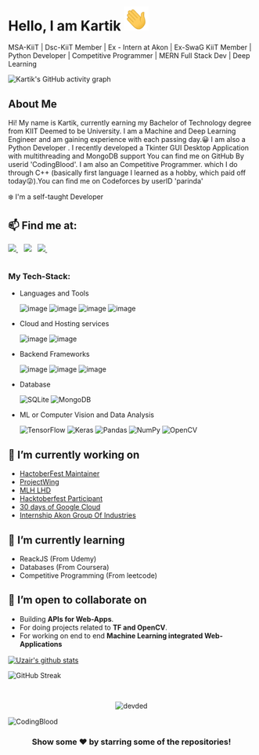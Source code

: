 # Hello, I am Kartik <img src="https://raw.githubusercontent.com/ABSphreak/ABSphreak/master/gifs/Hi.gif" width="50px">
MSA-KiiT | Dsc-KiiT Member | Ex - Intern at Akon | Ex-SwaG KiiT Member | Python Developer | Competitive Programmer | MERN Full Stack Dev | Deep Learning

![Kartik's GitHub activity graph](https://activity-graph.herokuapp.com/graph?username=CodingBlood&theme=react-dark&hide_border=true&area=true)



## About Me
Hi!
My name is Kartik, currently earning my Bachelor of Technology degree from KIIT Deemed to be University.
I am a Machine and Deep Learning Engineer and am gaining experience with each passing day.😀
I am also a Python Developer . I recently developed a Tkinter GUI Desktop Application with multithreading and MongoDB support
You can find me on GitHub By userid 'CodingBlood'. I am also an Competitive Programmer. which I do through C++ (basically first language I learned as a hobby, which paid off today😜).You can find me on Codeforces by userID 'parinda'

❄️ I'm a self-taught Developer
## 📫 Find me at:

<table>
  <tr>
    <a href="https://www.linkedin.com/in/kartik-agarwal-9a03911b6/">
    <img src="https://img.shields.io/badge/linkedin-%230077B5.svg?&style=for-the-badge&logo=linkedin&logoColor=white" />
  </a>&nbsp;&nbsp;
   <a href="mailto:kartik.agarwal.192.168@gmail.com"><img src="https://img.shields.io/badge/Gmail-D14836?style=for-the-badge&logo=gmail&logoColor=white"></a>&nbsp;&nbsp;
    <a href="https://codeforces.com/profile/parinda">
    <img src="https://img.shields.io/badge/-CodeForces-FFA116?style=for-the-badge&logo=Codeforces&logoColor=black" />        
  </a>&nbsp;&nbsp;
</table>

### My Tech-Stack:
* Languages and Tools

  ![image](https://img.shields.io/badge/C-00599C?style=for-the-badge&logo=c%2B%2B&logoColor=white)
  ![image](https://img.shields.io/badge/Python-14354C?style=for-the-badge&logo=python&logoColor=white)
  ![image](https://img.shields.io/badge/Javascript-F7DF1E?style=for-the-badge&logo=Javascript&logoColor=black)
  ![image](https://img.shields.io/badge/C++-FF6C37?style=for-the-badge&logo=C&logoColor=white)

* Cloud and Hosting services

  ![image](https://img.shields.io/badge/Heroku-0089D6?style=for-the-badge&logo=Heroku&logoColor=white)
  ![image](https://img.shields.io/badge/Google_Cloud-4285F4?style=for-the-badge&logo=google-cloud&logoColor=white)


* Backend Frameworks


  ![image](https://img.shields.io/badge/Node.js-339933?style=for-the-badge&logo=nodedotjs&logoColor=white)
  ![image](https://img.shields.io/badge/npm-CB3837?style=for-the-badge&logo=npm&logoColor=white)
  ![image](https://img.shields.io/badge/Express.js-000000?style=for-the-badge&logo=express&logoColor=white)



* Database

  <img alt="SQLite" src ="https://img.shields.io/badge/sqlite-%2307405e.svg?&style=for-the-badge&logo=sqlite&logoColor=white"/>
  <img alt="MongoDB" src ="https://img.shields.io/badge/MongoDB-4EA94B?style=for-the-badge&logo=mongodb&logoColor=white"/>

* ML or Computer Vision and Data Analysis

  <img alt="TensorFlow" src="https://img.shields.io/badge/TensorFlow%20-%23FF6F00.svg?&style=for-the-badge&logo=TensorFlow&logoColor=white" />
  <img alt="Keras" src="https://img.shields.io/badge/Keras%20-%23D00000.svg?&style=for-the-badge&logo=Keras&logoColor=white"/>
  <img alt="Pandas" src="https://img.shields.io/badge/pandas%20-%23150458.svg?&style=for-the-badge&logo=pandas&logoColor=white" />
  <img alt="NumPy" src="https://img.shields.io/badge/numpy%20-%23013243.svg?&style=for-the-badge&logo=numpy&logoColor=white" />
  <img alt="OpenCV" src="https://img.shields.io/badge/OpenCV%20-%23D00000.svg?&style=for-the-badge&logo=opencv&logoColor=white" />


 

## 🔭 I’m currently working on
* [HactoberFest Maintainer](https://github.com/CodingBlood/Small_Projects)
* [ProjectWing](https://github.com/MSCKIIT/Gesture-Navigation-System)
* [MLH LHD](https://localhackday.mlh.io/)
* [Hacktoberfest Participant](https://hacktoberfest.digitalocean.com/profile)
* [30 days of Google Cloud](https://www.qwiklabs.com/)
* [Internship Akon Group Of Industries](www.ProjectIsConfidential.com)

## 🌱 I’m currently learning

* ReackJS (From Udemy)
* Databases (From Coursera)
* Competitive Programming (From leetcode)


## 👯 I’m open to collaborate on

* Building **APIs for Web-Apps**.
* For doing projects related to **TF and OpenCV**.
* For working on end to end **Machine Learning integrated Web-Applications**

<a href="https://github.com/CodingBlood">
 <img align="center" src="https://github-readme-stats.vercel.app/api?username=CodingBlood&show_icons=true&theme=dark&line_height=27&title_color=2EDDD5&bg_color=000000&hide_border=1" alt="Uzair's github stats"/>
</a>

![GitHub Streak](https://github-readme-streak-stats.herokuapp.com?user=CodingBlood&theme=great-gatsby&hide_border=true&sideNums=2EDDD5&background=000000&ring=1CC6DD&border=DD2727&currStreakNum=2ACBDD)

<br>
<p align="center"> <img src="https://komarev.com/ghpvc/?username=CodingBlood" alt="devded" /> </p>

<p><img align="center" src="https://github-readme-stats.vercel.app/api/top-langs?username=CodingBlood&show_icons=true&locale=en&layout=compact&bg_color=000000&hide_border=1&title_color=2EDDD5" alt="CodingBlood"/></p>

<div align="center">
  
### Show some ❤️ by starring some of the repositories!

</div>
